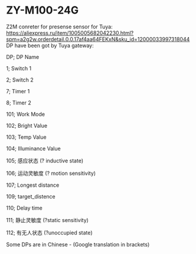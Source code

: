 # ZY-M100-24G
Z2M conreter for presense sensor for Tuya:
https://aliexpress.ru/item/1005005682042230.html?spm=a2g2w.orderdetail.0.0.17af4aa64FEKxN&sku_id=12000033997318044
DP have been got by Tuya gateway:

DP; DP Name

1; Switch 1

2; Switch 2

7; Timer 1

8; Timer 2

101; Work Mode

102; Bright Value

103; Temp Value

104; Illuminance Value

105; 感应状态 (? inductive state)

106; 运动灵敏度 (? motion sensitivity)

107; Longest distance

109; target_distence

110; Delay time

111; 静止灵敏度 (?static sensitivity)

112; 有无人状态 (?unoccupied state)


Some DPs are in Chinese - (Google translation in brackets)
